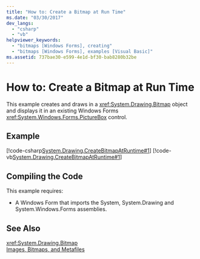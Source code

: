 ```yaml
---
title: "How to: Create a Bitmap at Run Time"
ms.date: "03/30/2017"
dev_langs: 
  - "csharp"
  - "vb"
helpviewer_keywords: 
  - "bitmaps [Windows Forms], creating"
  - "bitmaps [Windows Forms], examples [Visual Basic]"
ms.assetid: 737bae30-e599-4e1d-bf30-bab8280b32be
---
```

# How to: Create a Bitmap at Run Time
This example creates and draws in a <xref:System.Drawing.Bitmap> object and displays it in an existing Windows Forms <xref:System.Windows.Forms.PictureBox> control.  
  
## Example  
 [!code-csharp[System.Drawing.CreateBitmapAtRuntime#1](../../../../samples/snippets/csharp/VS_Snippets_Winforms/System.Drawing.CreateBitmapAtRuntime/CS/Form1.cs#1)]
 [!code-vb[System.Drawing.CreateBitmapAtRuntime#1](../../../../samples/snippets/visualbasic/VS_Snippets_Winforms/System.Drawing.CreateBitmapAtRuntime/VB/Form1.vb#1)]  
  
## Compiling the Code  
 This example requires:  
  
- A Windows Form that imports the System, System.Drawing and System.Windows.Forms assemblies.  
  
## See Also  
 <xref:System.Drawing.Bitmap>  
 [Images, Bitmaps, and Metafiles](../../../../docs/framework/winforms/advanced/images-bitmaps-and-metafiles.md)

